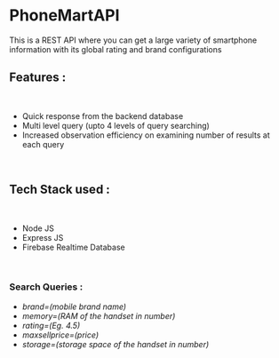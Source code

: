 # PhoneMartAPI
This is a REST API where you can get a large variety of smartphone information with its global rating and brand configurations
<br>
<h2>Features : </h2><br>
<ul>
  <li>Quick response from the backend database</li>
  <li>Multi level query (upto 4 levels of query searching)</li>
  <li>Increased observation efficiency on examining number of results at each query</li>
</ul>
<br>
<h2>Tech Stack used : </h2><br>
<ul>
  <li>Node JS</li>
  <li>Express JS</li>
  <li>Firebase Realtime Database</li>
</ul>
<br>
<h3>Search Queries : </h3>
<ul>
  <li><i>brand=(mobile brand name)</i></li>
  <li><i>memory=(RAM of the handset in number)</i></li>
  <li><i>rating=(Eg. 4.5)</i></li>
  <li><i>maxsellprice=(price)</i></li>
  <li><i>storage=(storage space of the handset in number)</i></li>
</ul>

